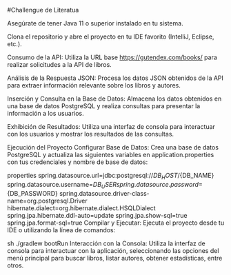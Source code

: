 #Challengue de Literatua

Asegúrate de tener Java 11 o superior instalado en tu sistema.

Clona el repositorio y abre el proyecto en tu IDE favorito (IntelliJ, Eclipse, etc.).

Consumo de la API: Utiliza la URL base https://gutendex.com/books/ para realizar solicitudes a la API de libros.

Análisis de la Respuesta JSON: Procesa los datos JSON obtenidos de la API para extraer información relevante sobre los libros y autores.

Inserción y Consulta en la Base de Datos: Almacena los datos obtenidos en una base de datos PostgreSQL y realiza consultas para presentar la información a los usuarios.

Exhibición de Resultados: Utiliza una interfaz de consola para interactuar con los usuarios y mostrar los resultados de las consultas.

Ejecución del Proyecto Configurar Base de Datos: Crea una base de datos PostgreSQL y actualiza las siguientes variables en application.properties con tus credenciales y nombre de base de datos:

properties spring.datasource.url=jdbc:postgresql://${DB_HOST}/${DB_NAME} spring.datasource.username=${DB_USER} spring.datasource.password=${DB_PASSWORD} spring.datasource.driver-class-name=org.postgresql.Driver hibernate.dialect=org.hibernate.dialect.HSQLDialect spring.jpa.hibernate.ddl-auto=update spring.jpa.show-sql=true spring.jpa.format-sql=true Compilar y Ejecutar: Ejecuta el proyecto desde tu IDE o utilizando la línea de comandos:

sh ./gradlew bootRun Interacción con la Consola: Utiliza la interfaz de consola para interactuar con la aplicación, seleccionando las opciones del menú principal para buscar libros, listar autores, obtener estadísticas, entre otros.
